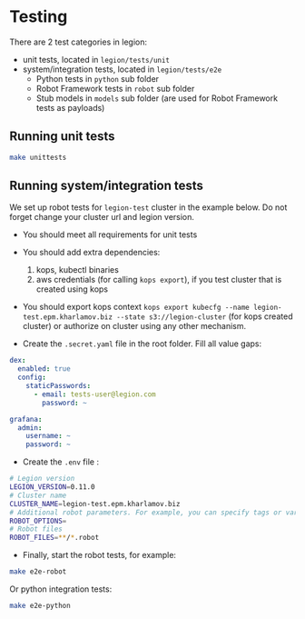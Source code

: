 # Testing

There are 2 test categories in legion:
* unit tests, located in `legion/tests/unit`
* system/integration tests, located in `legion/tests/e2e`
    * Python tests in `python` sub folder
    * Robot Framework tests in `robot` sub folder
    * Stub models in `models` sub folder (are used for Robot Framework tests as payloads)

## Running unit tests

```bash
make unittests
```

## Running system/integration tests

We set up robot tests for `legion-test` cluster in the example below.
Do not forget change your cluster url and legion version.

* You should meet all requirements for unit tests
* You should add extra dependencies:
    1. kops, kubectl binaries
    2. aws credentials (for calling `kops export`), if you test cluster that is created using kops

* You should export kops context `kops export kubecfg --name legion-test.epm.kharlamov.biz --state s3://legion-cluster` (for kops created cluster) or authorize on cluster using any other mechanism.

* Create the `.secret.yaml` file in the root folder. Fill all value gaps:

```yaml
dex:
  enabled: true
  config:
    staticPasswords:
      - email: tests-user@legion.com
        password: ~

grafana:
  admin:
    username: ~
    password: ~
```

* Create the `.env` file :
```bash
# Legion version
LEGION_VERSION=0.11.0
# Cluster name
CLUSTER_NAME=legion-test.epm.kharlamov.biz
# Additional robot parameters. For example, you can specify tags or variables.
ROBOT_OPTIONS=
# Robot files
ROBOT_FILES=**/*.robot
```

* Finally, start the robot tests, for example:
```bash
make e2e-robot
```

Or python integration tests:
```bash
make e2e-python
```